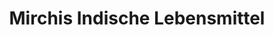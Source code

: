 ---
title: "Mirchis Indische Lebensmittel"
url: /freising/mirchis-indische-lebensmittel/
shop: Lebensmittel
---
